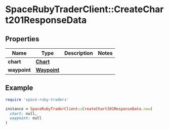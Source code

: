 # SpaceRubyTraderClient::CreateChart201ResponseData

## Properties

| Name | Type | Description | Notes |
| ---- | ---- | ----------- | ----- |
| **chart** | [**Chart**](Chart.md) |  |  |
| **waypoint** | [**Waypoint**](Waypoint.md) |  |  |

## Example

```ruby
require 'space-ruby-traders'

instance = SpaceRubyTraderClient::CreateChart201ResponseData.new(
  chart: null,
  waypoint: null
)
```

